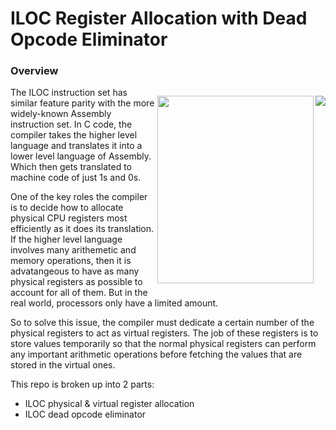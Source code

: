 # ILOC Register Allocation with Dead Opcode Eliminator

### Overview




<p style="float: right;">
    <img src="https://user-images.githubusercontent.com/50348516/168185683-10860c41-ec1d-4dad-bf65-5ac4db4c4907.png" align="right" "width="300"/> <img src="https://user-images.githubusercontent.com/50348516/168185749-ecebaeff-91d7-49e1-bee0-6a346d77fa7e.png" align="right" height="300" width="250"/> </p>
    

The ILOC instruction set has similar feature parity with the more widely-known Assembly instruction set.
In C code, the compiler takes the higher level language and translates it into a lower level language of Assembly. Which then gets translated to machine code of just 1s and 0s.

One of the key roles the compiler is to decide how to allocate physical CPU registers most efficiently as it does its translation. If the higher level language involves many arithemetic and memory operations, then it is advatangeous to have as many physical registers as  possible to account for all of them. But in the real world, processors only have a limited amount.

So to solve this issue, the compiler must dedicate a certain number of the physical registers to act as virtual registers. The job of these registers is to store values temporarily so that the normal physical registers can perform any important arithmetic operations before fetching the values that are stored in the virtual ones.

This repo is broken up into 2 parts:
- ILOC physical & virtual register allocation
- ILOC dead opcode eliminator
